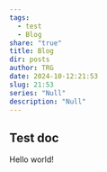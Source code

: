 ```yaml
---
tags:
  - test
  - Blog
share: "true"
title: Blog
dir: posts
author: TRG
date: 2024-10-12:21:53
slug: 21:53
series: "Null"
description: "Null"
---
```


## Test doc
Hello world!

